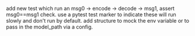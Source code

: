 add new test which run an msg0 -> encode -> decode -> msg1, assert msg0==msg1 check.
use a pytest test marker to indicate these will run slowly and don't run by default.
add structure to mock the env variable or to pass in the model_path via a config.